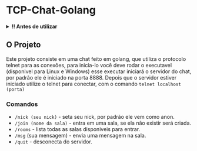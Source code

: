 ﻿# TCP-Chat-Golang
 
 <details>
  <summary><strong>‼️ Antes de utilizar</strong></summary>
    Este chat requer que os utilizadores tenham instalado e ativados em seu pc telnet, na maioria dos sistemas linux ela já vem configurada, nos Windows é    necessario sua ativação,[descubra como ativar](https://blog.betrybe.com/tecnologia/comando-telnet)
  <br />
</details>

## O Projeto
Este projeto consiste em uma chat feito em golang, que utiliza o protocolo telnet para as conexões, para inicia-lo você deve rodar o executavel (disponivel para Linux e Windows) esse executar iniciará o servidor do chat, por padrão ele é iniciado na porta 8888. Depois que o servidor estiver iniciado utilize o telnet para conectar, com o comando `telnet localhost (porta)`

### Comandos
- `/nick (seu nick)` - seta seu nick, por padrão ele vem como anon.
- `/join (nome da sala)` - entra em uma sala, se ela não existir será criada.
- `/rooms` - lista todas as salas disponiveis para entrar.
- `/msg` (sua mensagem) - envia uma mensagem na sala.
- `/quit` - desconecta do servidor.
